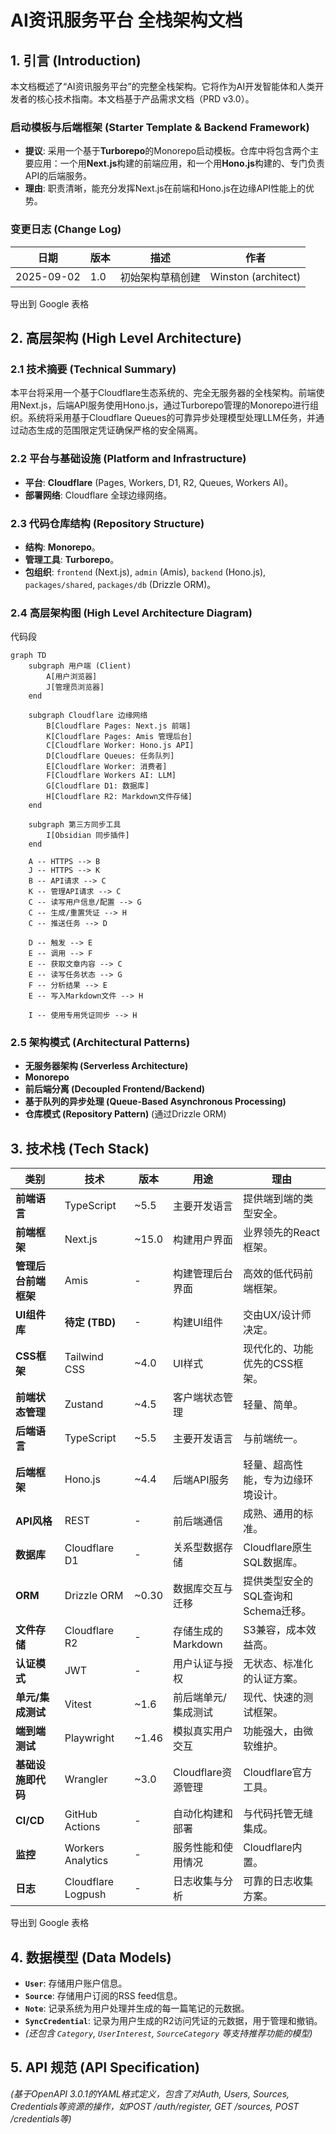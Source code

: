 # **AI资讯服务平台 全栈架构文档**





## **1. 引言 (Introduction)**



本文档概述了“AI资讯服务平台”的完整全栈架构。它将作为AI开发智能体和人类开发者的核心技术指南。本文档基于产品需求文档（PRD v3.0）。



### **启动模板与后端框架 (Starter Template & Backend Framework)**



- **提议**: 采用一个基于**Turborepo**的Monorepo启动模板。仓库中将包含两个主要应用：一个用**Next.js**构建的前端应用，和一个用**Hono.js**构建的、专门负责API的后端服务。
- **理由**: 职责清晰，能充分发挥Next.js在前端和Hono.js在边缘API性能上的优势。



### **变更日志 (Change Log)**



| 日期       | 版本 | 描述             | 作者                |
| ---------- | ---- | ---------------- | ------------------- |
| 2025-09-02 | 1.0  | 初始架构草稿创建 | Winston (architect) |

导出到 Google 表格



## **2. 高层架构 (High Level Architecture)**





### **2.1 技术摘要 (Technical Summary)**



本平台将采用一个基于Cloudflare生态系统的、完全无服务器的全栈架构。前端使用Next.js，后端API服务使用Hono.js，通过Turborepo管理的Monorepo进行组织。系统将采用基于Cloudflare Queues的可靠异步处理模型处理LLM任务，并通过动态生成的范围限定凭证确保严格的安全隔离。



### **2.2 平台与基础设施 (Platform and Infrastructure)**



- **平台**: **Cloudflare** (Pages, Workers, D1, R2, Queues, Workers AI)。
- **部署网络**: Cloudflare 全球边缘网络。



### **2.3 代码仓库结构 (Repository Structure)**



- **结构**: **Monorepo**。
- **管理工具**: **Turborepo**。
- **包组织**: `frontend` (Next.js), `admin` (Amis), `backend` (Hono.js), `packages/shared`, `packages/db` (Drizzle ORM)。



### **2.4 高层架构图 (High Level Architecture Diagram)**



代码段

```
graph TD
    subgraph 用户端 (Client)
        A[用户浏览器]
        J[管理员浏览器]
    end

    subgraph Cloudflare 边缘网络
        B[Cloudflare Pages: Next.js 前端]
        K[Cloudflare Pages: Amis 管理后台]
        C[Cloudflare Worker: Hono.js API]
        D[Cloudflare Queues: 任务队列]
        E[Cloudflare Worker: 消费者]
        F[Cloudflare Workers AI: LLM]
        G[Cloudflare D1: 数据库]
        H[Cloudflare R2: Markdown文件存储]
    end
    
    subgraph 第三方同步工具
        I[Obsidian 同步插件]
    end

    A -- HTTPS --> B
    J -- HTTPS --> K
    B -- API请求 --> C
    K -- 管理API请求 --> C
    C -- 读写用户信息/配置 --> G
    C -- 生成/重置凭证 --> H
    C -- 推送任务 --> D

    D -- 触发 --> E
    E -- 调用 --> F
    E -- 获取文章内容 --> C
    E -- 读写任务状态 --> G
    F -- 分析结果 --> E
    E -- 写入Markdown文件 --> H

    I -- 使用专用凭证同步 --> H
```



### **2.5 架构模式 (Architectural Patterns)**



- **无服务器架构 (Serverless Architecture)**
- **Monorepo**
- **前后端分离 (Decoupled Frontend/Backend)**
- **基于队列的异步处理 (Queue-Based Asynchronous Processing)**
- **仓库模式 (Repository Pattern)** (通过Drizzle ORM)



## **3. 技术栈 (Tech Stack)**



| 类别               | 技术               | 版本  | 用途                | 理由                                |
| ------------------ | ------------------ | ----- | ------------------- | ----------------------------------- |
| **前端语言**       | TypeScript         | ~5.5  | 主要开发语言        | 提供端到端的类型安全。              |
| **前端框架**       | Next.js            | ~15.0 | 构建用户界面        | 业界领先的React框架。               |
| **管理后台前端框架** | Amis               | -     | 构建管理后台界面    | 高效的低代码前端框架。              |
| **UI组件库**       | **待定 (TBD)**     | -     | 构建UI组件          | 交由UX/设计师决定。                 |
| **CSS框架**        | Tailwind CSS       | ~4.0  | UI样式              | 现代化的、功能优先的CSS框架。       |
| **前端状态管理**   | Zustand            | ~4.5  | 客户端状态管理      | 轻量、简单。                        |
| **后端语言**       | TypeScript         | ~5.5  | 主要开发语言        | 与前端统一。                        |
| **后端框架**       | Hono.js            | ~4.4  | 后端API服务         | 轻量、超高性能，专为边缘环境设计。  |
| **API风格**        | REST               | -     | 前后端通信          | 成熟、通用的标准。                  |
| **数据库**         | Cloudflare D1      | -     | 关系型数据存储      | Cloudflare原生SQL数据库。           |
| **ORM**            | Drizzle ORM        | ~0.30 | 数据库交互与迁移    | 提供类型安全的SQL查询和Schema迁移。 |
| **文件存储**       | Cloudflare R2      | -     | 存储生成的Markdown  | S3兼容，成本效益高。                |
| **认证模式**       | JWT                | -     | 用户认证与授权      | 无状态、标准化的认证方案。          |
| **单元/集成测试**  | Vitest             | ~1.6  | 前后端单元/集成测试 | 现代、快速的测试框架。              |
| **端到端测试**     | Playwright         | ~1.46 | 模拟真实用户交互    | 功能强大，由微软维护。              |
| **基础设施即代码** | Wrangler           | ~3.0  | Cloudflare资源管理  | Cloudflare官方工具。                |
| **CI/CD**          | GitHub Actions     | -     | 自动化构建和部署    | 与代码托管无缝集成。                |
| **监控**           | Workers Analytics  | -     | 服务性能和使用情况  | Cloudflare内置。                    |
| **日志**           | Cloudflare Logpush | -     | 日志收集与分析      | 可靠的日志收集方案。                |

导出到 Google 表格



## **4. 数据模型 (Data Models)**



- **`User`**: 存储用户账户信息。
- **`Source`**: 存储用户订阅的RSS feed信息。
- **`Note`**: 记录系统为用户处理并生成的每一篇笔记的元数据。
- **`SyncCredential`**: 记录为用户生成的R2访问凭证的元数据，用于管理和撤销。
- *(还包含 `Category`, `UserInterest`, `SourceCategory` 等支持推荐功能的模型)*



## **5. API 规范 (API Specification)**



*(基于OpenAPI 3.0.1的YAML格式定义，包含了对Auth, Users, Sources, Credentials等资源的操作，如POST /auth/register, GET /sources, POST /credentials等)*